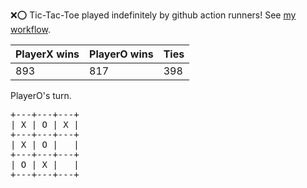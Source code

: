 :x::o: Tic-Tac-Toe played indefinitely by github action runners! See [my workflow](.github/workflows/play.yaml).

|PlayerX wins|PlayerO wins|Ties|
|-|-|-|
|893|817|398|

PlayerO's turn.

<pre>
+---+---+---+
| X | O | X |
+---+---+---+
| X | O |   |
+---+---+---+
| O | X |   |
+---+---+---+
</pre>